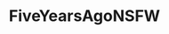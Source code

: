 ---
title: FiveYearsAgoNSFW
crosslinks:
- gonewild
- livven
- curvy
- nsfw
- WTF
- ImGoingToHellForThis
- funny
- RealGirls
- pics
- palegirls
- ass
- lovegaymale
- LegalTeens
- AllYourSexNeeds
- NSFW_GIF
- GoneWildPlus
- metart
- penis
- randomsexiness
- thick
---